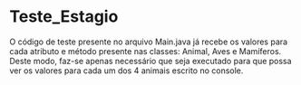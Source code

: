 # Teste_Estagio

O código de teste presente no arquivo Main.java já recebe os valores para cada atributo e método presente nas classes: Animal, Aves e Mamíferos. Deste modo, faz-se apenas necessário que seja executado para que possa ver os valores para cada um dos 4 animais escrito no console.

